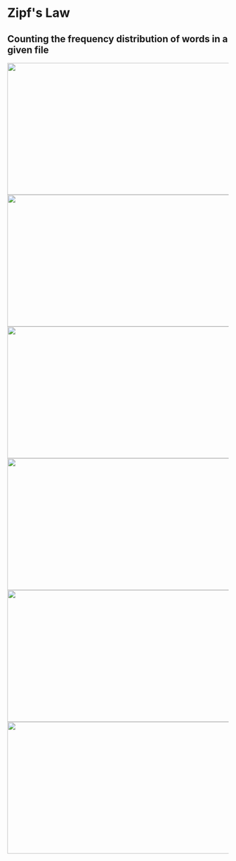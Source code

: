 # Zipf's Law #
## Counting the frequency distribution of words in a given file ##


<img src="https://user-images.githubusercontent.com/97677773/150036551-c0633b92-60bb-4d9d-88bb-38430b6ebf99.png" width="600" height="300">

<img src="https://user-images.githubusercontent.com/97677773/150036592-6659a4ba-5aa8-4f62-94ba-84a2f20a8f8c.png" width="600" height="300">

<img src="https://user-images.githubusercontent.com/97677773/150036623-bcbace5c-ec41-4b4a-95dd-c99740386902.png" width="600" height="300">

<img src="https://user-images.githubusercontent.com/97677773/150036654-3507cd22-66d2-42e1-bcde-5bf31d4dda2a.pn" width="600" height="300">

<img src="https://user-images.githubusercontent.com/97677773/150036671-37eb341a-62ae-4fdf-a8d1-d402b50b2a0e.png" width="600" height="300">

<img src="https://user-images.githubusercontent.com/97677773/150036695-4375a8e5-a3b4-4521-a129-97459fef8e2a.png" width="600" height="300">



